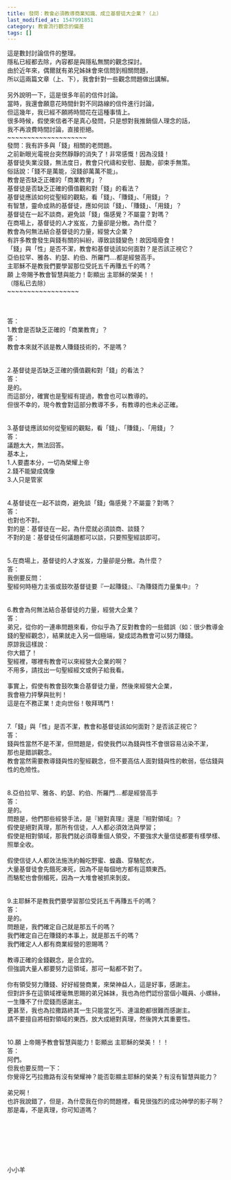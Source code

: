 ```yaml
---
title: 發問：教會必須教導商業知識、成立基督徒大企業？（上）
last_modified_at: 1547991851
category: 教會流行觀念的偏差
tags: []
---
```


<p>這是數封討論信件的整理。<br/>隱私已經都去除，內容都是與隱私無關的觀念探討。<br/>由於近年來，偶爾就有弟兄姊妹會來信問到相關問題，<br/>所以這兩篇文章（上、下），我會針對一些觀念問題做出講解。<br/><br/>另外說明一下，這是很多年前的信件討論。<br/>當時，我還會願意花時間針對不同路線的信件進行討論，<br/>但這幾年，我已經不願將時間花在這種事情上。<br/>很多時候，假使來信者不是真心發問，只是想對我推銷個人理念的話，<br/>我不再浪費時間討論，直接拒絕。<br/><!--more-->~~~~~~~~~~~~~~~~~~~~<br/>發問：我有許多與「錢」相關的老問題。<br/>之前新眼光電視台突然靜靜的消失了！非常感慨！因為沒錢！<br/>基督徒失業沒錢，無法度日，教會只代禱和安慰、鼓勵，卻束手無策。<br/>俗話說：「錢不是萬能，沒錢卻萬萬不能」。<br/>教會是否缺乏正確的「商業教育」？<br/>基督徒是否缺乏正確的價值觀和對「錢」的看法？<br/>基督徒應該如何從聖經的觀點，看「錢」、「賺錢」、「用錢」？<br/>有智慧，靈命成熟的基督徒，應如何談「錢」、「賺錢」、「用錢」？<br/>基督徒在一起不談商，避免談「錢」傷感覺？不屬靈？對嗎？<br/>在商場上，基督徒的人才岌岌，力量卻是分散。為什麼？<br/>教會為何無法結合基督徒的力量，經營大企業？<br/>有許多教會發生與錢有關的糾紛，導致談錢變色！故因噎廢食！<br/>「錢」與「性」是否不潔，教會和基督徒該如何面對？是否該正視它？<br/>亞伯拉罕、雅各、約瑟、約伯、所羅門….都是經營高手。<br/> 主耶穌不是教我們要學習那位受託五千再賺五千的嗎？<br/>願  上帝賜予教會智慧與能力！彰顯出 主耶穌的榮美！！<br/>（隱私已去除）<br/>~~~~~~~~~~~~~~~~~~<br/><br/><br/><br/>答：<br/>1.教會是否缺乏正確的「商業教育」？<br/>答：<br/>教會本來就不該是教人賺錢技術的，不是嗎？<br/><br/> <br/>2.基督徒是否缺乏正確的價值觀和對「錢」的看法？<br/>答：<br/>是的。<br/>而這部分，確實也是聖經有提過，教會也可以教導的。<br/>但很不幸的，現今教會對這部分教導不多，有教導的也未必正確。<br/> <br/><br/>3.基督徒應該如何從聖經的觀點，看「錢」、「賺錢」、「用錢」？<br/>答：<br/>議題太大，無法回答。<br/>基本上，<br/>1.人要盡本分，一切為榮耀上帝<br/>2.錢不能變成偶像<br/>3.人只是管家<br/> <br/> <br/>4.基督徒在一起不談商，避免談「錢」傷感覺？不屬靈？對嗎？<br/>答：<br/>也對也不對。<br/>對的是：基督徒在一起，為什麼就必須談商、談錢？<br/>不對的是：基督徒任何議題都可以談，只要照聖經談即可。<br/> <br/><br/>5.在商場上，基督徒的人才岌岌，力量卻是分散。為什麼？<br/>答：<br/>我倒要反問：<br/>聖經何時極力主張或鼓吹基督徒要『一起賺錢』、『為賺錢而力量集中』？<br/><br/> <br/>6.教會為何無法結合基督徒的力量，經營大企業？<br/>答：<br/>弟兄，從你的一連串問題來看，你似乎為了反對教會的一些錯誤（如：很少教導金錢的聖經觀念），結果就走入另一個極端，變成認為教會可以努力賺錢。<br/>原諒我這樣說：<br/>你大錯了！<br/>聖經裡，哪裡有教會可以來經營大企業的啊？<br/>不用多，請找出一句聖經經文或例子給我看。<br/> <br/>事實上，假使有教會鼓吹集合基督徒力量，然後來經營大企業，<br/>我會極力抨擊與批判！<br/>這是在不務正業！走向世俗！敬拜瑪門！<br/><br/> <br/>7.「錢」與「性」是否不潔，教會和基督徒該如何面對？是否該正視它？<br/>答：<br/>錢與性當然不是不潔，但問題是，假使我們以為錢與性不會很容易沾染不潔，<br/>那也是錯誤觀念。<br/>教會當然需要教導錢與性的聖經觀念，但不要高估人面對錢與性的軟弱，低估錢與性的危險性。<br/><br/> <br/>8.亞伯拉罕、雅各、約瑟、約伯、所羅門….都是經營高手<br/>答：<br/>是的。<br/>問題是，他們那些經營手法，是『絕對真理』還是『相對領域』？<br/>假使是絕對真理，那所有信徒，人人都必須效法與學習；<br/>假使是相對領域，那我們就必須尊重個人領受，不要強求大量信徒都要有樣學樣、照單全收。<br/> <br/>假使信徒人人都效法施洗約翰吃野蜜、蝗蟲、穿駱駝衣，<br/>大量基督徒會先餓死凍死，因為不是每個地方都有這類東西。<br/>而駱駝也會倒楣死，因為一大堆會被抓來剝皮。<br/> <br/><br/>9.主耶穌不是教我們要學習那位受託五千再賺五千的嗎？<br/>答：<br/>是的。<br/>問題是，我們確定自己就是那五千的嗎？<br/>我們確定自己在賺錢的本事上，就是那五千的嗎？<br/>我們確定人人都有商業經營的恩賜嗎？<br/> <br/>教導正確的金錢觀念，是合宜的。<br/>但強調大量人都要努力這領域，那可一點都不對了。<br/> <br/>你有領受努力賺錢、好好經營商業，來榮神益人，這是好事，感謝主。<br/>但對許多在這領域裡毫無恩賜的弟兄姊妹，我也為他們認份當個小職員、小螺絲，一生賺不了什麼錢而感謝主。<br/>更甚至，我也為拉撒路終其一生只能當乞丐、連溫飽都很難而感謝主。<br/>請不要擅自將相對領域的東西，放大成絕對真理，然後誇大其重要性。<br/><br/> <br/>10.願  上帝賜予教會智慧與能力！彰顯出 主耶穌的榮美！！！<br/>答：<br/>阿們。<br/>但我也要反問一下：<br/>你覺得乞丐拉撒路有沒有榮耀神？能否彰顯主耶穌的榮美？有沒有智慧與能力？<br/> <br/>弟兄啊！<br/>也許我說錯了，但是，為什麼我在你的問題裡，看見很強烈的成功神學的影子啊？<br/>那是毒，不是真理，你可知道嗎？<br/> <br/><br/><br/><br/><br/><br/><br/>小小羊<br/><br/><br/><br/><br/><br/><br/>
</p>